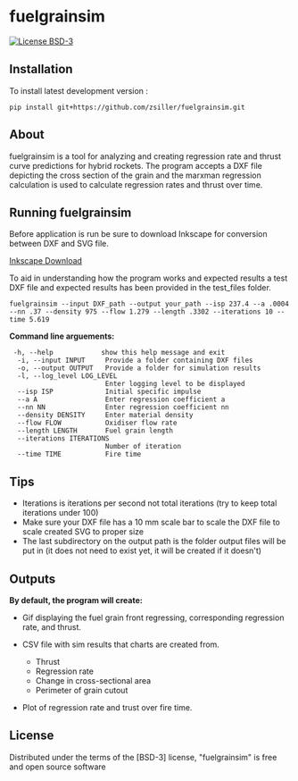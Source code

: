 # fuelgrainsim

[![License BSD-3](https://img.shields.io/github/license/zsiller/fuelgrainsim?label=license&style=flat)](https://github.com/zsiller/fuelgrainsim/blob/main/LICENSE)

## Installation 

To install latest development version :

    pip install git+https://github.com/zsiller/fuelgrainsim.git

## About
fuelgrainsim is a tool for analyzing and creating regression rate and thrust curve predictions for hybrid rockets. The program accepts a DXF file depicting the cross section of the grain and the marxman regression calculation is used to calculate regression rates and thrust over time.

## Running fuelgrainsim
Before application is run be sure to download Inkscape for conversion between DXF and SVG file.

[Inkscape Download](https://inkscape.org/release/inkscape-1.4/)

To aid in understanding how the program works and expected results a test DXF file and expected results has been provided in the test_files folder.
```
fuelgrainsim --input DXF_path --output your_path --isp 237.4 --a .0004 --nn .37 --density 975 --flow 1.279 --length .3302 --iterations 10 --time 5.619
```

**Command line arguements:**

```
 -h, --help            show this help message and exit
  -i, --input INPUT     Provide a folder containing DXF files
  -o, --output OUTPUT   Provide a folder for simulation results
  -l, --log_level LOG_LEVEL
                        Enter logging level to be displayed
  --isp ISP             Initial specific impulse
  --a A                 Enter regression coefficient a
  --nn NN               Enter regression coefficient nn
  --density DENSITY     Enter material density
  --flow FLOW           Oxidiser flow rate
  --length LENGTH       Fuel grain length
  --iterations ITERATIONS
                        Number of iteration
  --time TIME           Fire time
```

## Tips
- Iterations is iterations per second not total iterations (try to keep total iterations under 100)
- Make sure your DXF file has a 10 mm scale bar to scale the DXF file to scale created SVG to proper size
- The last subdirectory on the output path is the folder output files will be put in (it does not need to exist yet, it will be created if it doesn't)

## Outputs
**By default, the program will create:**

- Gif displaying the fuel grain front regressing, corresponding regression rate, and thrust.
- CSV file with sim results that charts are created from.

    - Thrust
    - Regression rate
    - Change in cross-sectional area
    - Perimeter of grain cutout
- Plot of regression rate and trust over fire time.

## License

Distributed under the terms of the [BSD-3] license, "fuelgrainsim" is free and open source software

